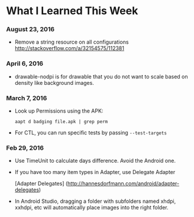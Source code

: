 # What I Learned This Week

### August 23, 2016

* Remove a string resource on all configurations http://stackoverflow.com/a/32154575/112381


### April 6, 2016

* drawable-nodpi is for drawable that you do not want to scale based on density like background images.

### March 7, 2016

* Look up Permissions using the APK:

    `aapt d badging file.apk | grep perm`

* For CTL, you can run specific tests by passing `--test-targets`
    
    
    
    
### Feb 29, 2016

* Use TimeUnit to calculate days difference. Avoid the Android one.
* If you have too many item types in Adapter, use Delegate Adapter

  [Adapter Delegates] (http://hannesdorfmann.com/android/adapter-delegates)

* In Android Studio, dragging a folder with subfolders named xhdpi, xxhdpi, etc will automatically place images into the right folder.

